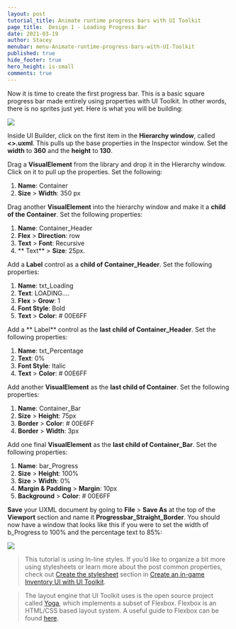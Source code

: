 ```yaml
---
layout: post
tutorial_title: Animate runtime progress bars with UI Toolkit
page_title:  Design 1 - Loading Progress Bar
date: 2021-03-19
author: Stacey
menubar: menu-Animate-runtime-progress-bars-with-UI-Toolkit
published: true
hide_footer: true
hero_height: is-small
comments: true
---
```

Now it is time to create the first progress bar. This is a basic square progress bar made entirely using properties with UI Toolkit. In other words, there is no sprites just yet. Here is what you will be building:

![]({{page.dir}}/images/3-final-result-not-animated.png)

Inside UI Builder, click on the first item in the **Hierarchy window**, called **<<unsaved window>>.uxml**. This pulls up the base properties in the Inspector window. Set the **width** to **360** and the **height** to **130**. 

Drag a **VisualElement** from the library and drop it in the Hierarchy window. Click on it to pull up the properties. Set the following:

1. **Name**: Container
2. **Size** > **Width**: 350 px

Drag another **VisualElement** into the hierarchy window and make it a **child of the Container**. Set the following properties:

1. **Name**: Container_Header
2. **Flex** > **Direction**: row 
3. **Text** > **Font**: Recursive
4. ** Text** > **Size**: 25px.

Add a **Label** control as a **child of Container_Header**. Set the following properties:

1. **Name**: txt_Loading
2. **Text**: LOADING….
3. **Flex** > **Grow**: 1 
4. **Font Style**: Bold
5. **Text** > **Color**: # 00E6FF

Add a ** Label** control as the **last child of Container_Header**. Set the following properties:

1. **Name**: txt_Percentage
2. **Text**: 0%
3. **Font Style**: Italic
4. **Text** > **Color**: # 00E6FF

Add another **VisualElement** as the **last child of Container**. Set the following properties:

1. **Name**: Container_Bar
2. **Size** > **Height**: 75px
3. **Border** > **Color**: # 00E6FF
4. **Border** > **Width**: 3px

Add one final **VisualElement** as the **last child of Container_Bar**. Set the following properties:

1. **Name**: bar_Progress
2. **Size** > **Height**: 100%
3. **Size** > **Width**: 0%
3. **Margin & Padding** > **Margin**: 10px
4. **Background** > **Color**: # 00E6FF


**Save** your UXML document by going to **File** > **Save As** at the top of the **Viewport** section and name it **Progressbar_Straight_Border**.  You should now have a window that looks like this if you were to set the width of b_Progress to 100% and the percentage text to 85%:

![]({{page.dir}}/images/3-final-result-in-ui-builder.png)

> This tutorial is using In-line styles. If you’d like to organize a bit more using stylesheets or learn more about the post common properties, check out [Create the stylesheet](https://yecats.github.io/tutorial/Create-an-Inventory-UI-with-UI-Toolkit/pt3.html) section in [Create an in-game Inventory UI with UI Toolkit](https://yecats.github.io/2021/02/02/Create-an-in-game-inventory-with-UI-Toolkit.html). 

> The layout engine that UI Toolkit uses is the open source project called  [Yoga](https://github.com/facebook/yoga), which implements a subset of Flexbox. Flexbox is an HTML/CSS based layout system. A useful guide to Flexbox can be found [here](https://css-tricks.com/snippets/css/a-guide-to-flexbox/).

